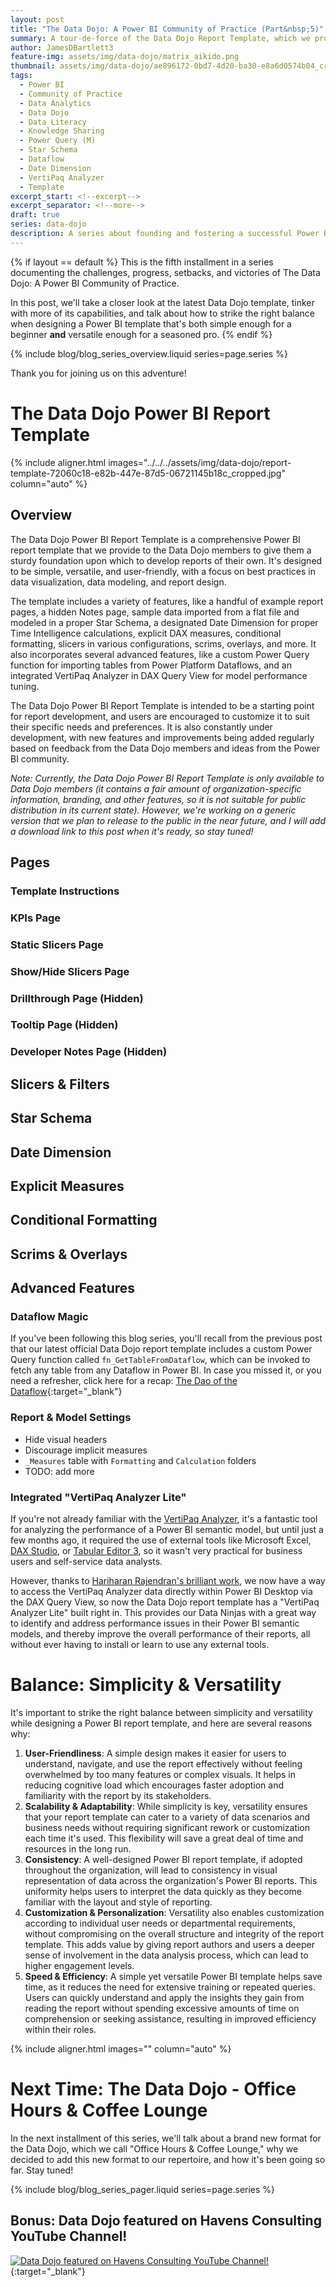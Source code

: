 ```yaml
---
layout: post
title: "The Data Dojo: A Power BI Community of Practice (Part&nbsp;5)"
summary: A tour-de-force of the Data Dojo Report Template, which we provide to our members to give them a sturdy foundation upon which to develop reports of their own.
author: JamesDBartlett3
feature-img: assets/img/data-dojo/matrix_aikido.png
thumbnail: assets/img/data-dojo/ae896172-0bd7-4d20-ba30-e8a6d0574b04_cropped.jpg
tags:
  - Power BI
  - Community of Practice
  - Data Analytics
  - Data Dojo
  - Data Literacy
  - Knowledge Sharing
  - Power Query (M)
  - Star Schema
  - Dataflow
  - Date Dimension
  - VertiPaq Analyzer
  - Template
excerpt_start: <!--excerpt-->
excerpt_separator: <!--more-->
draft: true
series: data-dojo
description: A series about founding and fostering a successful Power BI Community of Practice
---
```


<!-- intro -->
<!--excerpt-->
{% if layout == default %}
This is the fifth installment in a series documenting the challenges, progress, setbacks, and victories of The Data Dojo: A Power BI Community of Practice.

In this post, we'll take a closer look at the latest Data Dojo template, tinker with more of its capabilities, and talk about how to strike the right balance when designing a Power BI template that's both simple enough for a beginner **and** versatile enough for a seasoned pro.
{% endif %}
<!--more-->

{% include blog/blog_series_overview.liquid series=page.series %}

Thank you for joining us on this adventure!


# The Data Dojo Power BI Report Template

<!-- TODO: Add section summary -->

{% include aligner.html images="../../../assets/img/data-dojo/report-template-72060c18-e82b-447e-87d5-06721145b18c_cropped.jpg" column="auto" %}

## Overview

The Data Dojo Power BI Report Template is a comprehensive Power BI report template that we provide to the Data Dojo members to give them a sturdy foundation upon which to develop reports of their own. It's designed to be simple, versatile, and user-friendly, with a focus on best practices in data visualization, data modeling, and report design.

The template includes a variety of features, like a handful of example report pages, a hidden Notes page, sample data imported from a flat file and modeled in a proper Star Schema, a designated Date Dimension for proper Time Intelligence calculations, explicit DAX measures, conditional formatting, slicers in various configurations, scrims, overlays, and more. It also incorporates several advanced features, like a custom Power Query function for importing tables from Power Platform Dataflows, and an integrated VertiPaq Analyzer in DAX Query View for model performance tuning.

The Data Dojo Power BI Report Template is intended to be a starting point for report development, and users are encouraged to customize it to suit their specific needs and preferences. It is also constantly under development, with new features and improvements being added regularly based on feedback from the Data Dojo members and ideas from the Power BI community.

*Note: Currently, the Data Dojo Power BI Report Template is only available to Data Dojo members (it contains a fair amount of organization-specific information, branding, and other features, so it is not suitable for public distribution in its current state). However, we're working on a generic version that we plan to release to the public in the near future, and I will add a download link to this post when it's ready, so stay tuned!*

<!-- TODO: Accordion collapse everything H2 and below -->

## Pages

<!-- TODO: Add list of demo report pages, descriptions, and screenshots -->

### Template Instructions

### KPIs Page

### Static Slicers Page

### Show/Hide Slicers Page

### Drillthrough Page (Hidden)

### Tooltip Page (Hidden)

### Developer Notes Page (Hidden)

<!-- TODO: Add notes page description and screenshot -->

## Slicers & Filters

<!-- TODO: Add slicers and filters descriptions and screenshots -->

## Star Schema

<!-- TODO: Add star schema description, screenshot, and M code -->

## Date Dimension

<!-- TODO: Add date dimension description, screenshot, and M code -->

## Explicit Measures

<!-- TODO: Add explicit measures description, screenshot, and DAX code -->

## Conditional Formatting

<!-- TODO: Add standard conditional formatting in visuals, color-changing slicers, etc. -->

## Scrims & Overlays

<!-- TODO: Add scrim and overlay descriptions and screenshots -->

## Advanced Features

<!-- TODO: Add section summary -->


### Dataflow Magic

If you've been following this blog series, you'll recall from the previous post that our latest official Data Dojo report template includes a custom Power Query function called `fn_GetTableFromDataflow`, which can be invoked to fetch any table from any Dataflow in Power BI. In case you missed it, or you need a refresher, click here for a recap:
[The Dao of the Dataflow](../../../2024/01/15/DataDojo-PowerBI-CommunityOfPractice-04.html#The-Dao-of-the-Dataflow){:target="_blank"}

### Report & Model Settings

- Hide visual headers
- Discourage implicit measures
- `_Measures` table with `Formatting` and `Calculation` folders
- TODO: add more

### Integrated "VertiPaq Analyzer Lite"

<!-- TODO: Add VertiPaq Analyzer description, screenshots, DAX code, and credit link to Hariharan Rajendran's blog (https://haribiacademy.com/2024/03/vertipaq-analyzer-inside-powerbi-desktop-dax-query-view/) and GitHub repo (https://github.com/rhariharaneee/Power-BI) -->
If you're not already familiar with the [VertiPaq Analyzer](https://www.sqlbi.com/tools/vertipaq-analyzer/), it's a fantastic tool for analyzing the performance of a Power BI semantic model, but until just a few months ago, it required the use of external tools like Microsoft Excel, [DAX Studio](https://www.sqlbi.com/tv/introducing-vertipaq-analyzer-in-dax-studio/), or [Tabular Editor 3](https://data-goblins.com/power-bi/analyze-power-bi-dataset), so it wasn't very practical for business users and self-service data analysts.

However, thanks to [Hariharan Rajendran's brilliant work](https://haribiacademy.com/2024/03/vertipaq-analyzer-inside-powerbi-desktop-dax-query-view/), we now have a way to access the VertiPaq Analyzer data directly within Power BI Desktop via the DAX Query View, so now the Data Dojo report template has a "VertiPaq Analyzer Lite" built right in. This provides our Data Ninjas with a great way to identify and address performance issues in their Power BI semantic models, and thereby improve the overall performance of their reports, all without ever having to install or learn to use any external tools.

# Balance: Simplicity & Versatility

It's important to strike the right balance between simplicity and versatility while designing a Power BI report template, and here are several reasons why:

1. **User-Friendliness**: A simple design makes it easier for users to understand, navigate, and use the report effectively without feeling overwhelmed by too many features or complex visuals. It helps in reducing cognitive load which encourages faster adoption and familiarity with the report by its stakeholders.
2. **Scalability & Adaptability**: While simplicity is key, versatility ensures that your report template can cater to a variety of data scenarios and business needs without requiring significant rework or customization each time it's used. This flexibility will save a great deal of time and resources in the long run.
3. **Consistency**: A well-designed Power BI report template, if adopted throughout the organization, will lead to consistency in visual representation of data across the organization's Power BI reports. This uniformity helps users to interpret the data quickly as they become familiar with the layout and style of reporting.
4. **Customization & Personalization**: Versatility also enables customization according to individual user needs or departmental requirements, without compromising on the overall structure and integrity of the report template. This adds value by giving report authors and users a deeper sense of involvement in the data analysis process, which can lead to higher engagement levels.
5. **Speed & Efficiency**: A simple yet versatile Power BI template helps save time, as it reduces the need for extensive training or repeated queries. Users can quickly understand and apply the insights they gain from reading the report without spending excessive amounts of time on comprehension or seeking assistance, resulting in improved efficiency within their roles.

<!-- TODO: add image of data ninjas practicing crane stance -->
{% include aligner.html images="" column="auto" %}

# Next Time: The Data Dojo - Office Hours & Coffee Lounge
In the next installment of this series, we'll talk about a brand new format for the Data Dojo, which we call "Office Hours & Coffee Lounge," why we decided to add this new format to our repertoire, and how it's been going so far. Stay tuned!

{% include blog/blog_series_pager.liquid series=page.series %}

## Bonus: Data Dojo featured on Havens Consulting YouTube Channel!
[![Data Dojo featured on Havens Consulting YouTube Channel!](../../../assets/img/data-dojo/data-dojo-havens-consulting-youtube.png)](https://www.youtube.com/watch?v=OlvXbg6VjFE&list=PLzN99cpDw6oBsWZ-5CPVwGZqAQ1otRh1q&t=326s){:target="_blank"}